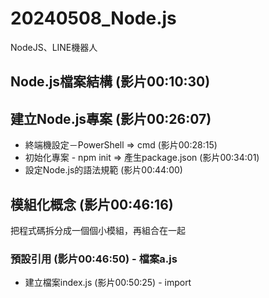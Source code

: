 # 20240508_Node.js
NodeJS、LINE機器人
## Node.js檔案結構 (影片00:10:30)
## 建立Node.js專案 (影片00:26:07)
* 終端機設定－PowerShell => cmd (影片00:28:15)
* 初始化專案 - npm init => 產生package.json (影片00:34:01)
* 設定Node.js的語法規範 (影片00:44:00)

## 模組化概念 (影片00:46:16)
把程式碼拆分成一個個小模組，再組合在一起
### 預設引用 (影片00:46:50) - 檔案a.js
* 建立檔案index.js (影片00:50:25) - import
